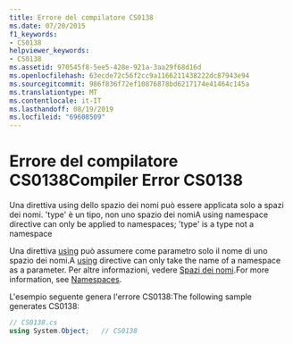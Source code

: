 ```yaml
---
title: Errore del compilatore CS0138
ms.date: 07/20/2015
f1_keywords:
- CS0138
helpviewer_keywords:
- CS0138
ms.assetid: 970545f8-5ee5-428e-921a-3aa29f68d16d
ms.openlocfilehash: 63ecde72c56f2cc9a1166211438222dc87943e94
ms.sourcegitcommit: 986f836f72ef10876878bd6217174e41464c145a
ms.translationtype: MT
ms.contentlocale: it-IT
ms.lasthandoff: 08/19/2019
ms.locfileid: "69608509"
---
```

# <a name="compiler-error-cs0138"></a><span data-ttu-id="bfcf8-102">Errore del compilatore CS0138</span><span class="sxs-lookup"><span data-stu-id="bfcf8-102">Compiler Error CS0138</span></span>
<span data-ttu-id="bfcf8-103">Una direttiva using dello spazio dei nomi può essere applicata solo a spazi dei nomi. 'type' è un tipo, non uno spazio dei nomi</span><span class="sxs-lookup"><span data-stu-id="bfcf8-103">A using namespace directive can only be applied to namespaces; 'type' is a type not a namespace</span></span>  
  
 <span data-ttu-id="bfcf8-104">Una direttiva [using](../language-reference/keywords/using.md) può assumere come parametro solo il nome di uno spazio dei nomi.</span><span class="sxs-lookup"><span data-stu-id="bfcf8-104">A [using](../language-reference/keywords/using.md) directive can only take the name of a namespace as a parameter.</span></span> <span data-ttu-id="bfcf8-105">Per altre informazioni, vedere [Spazi dei nomi](../programming-guide/namespaces/index.md).</span><span class="sxs-lookup"><span data-stu-id="bfcf8-105">For more information, see [Namespaces](../programming-guide/namespaces/index.md).</span></span>  
  
 <span data-ttu-id="bfcf8-106">L'esempio seguente genera l'errore CS0138:</span><span class="sxs-lookup"><span data-stu-id="bfcf8-106">The following sample generates CS0138:</span></span>  
  
```csharp  
// CS0138.cs  
using System.Object;   // CS0138  
```
